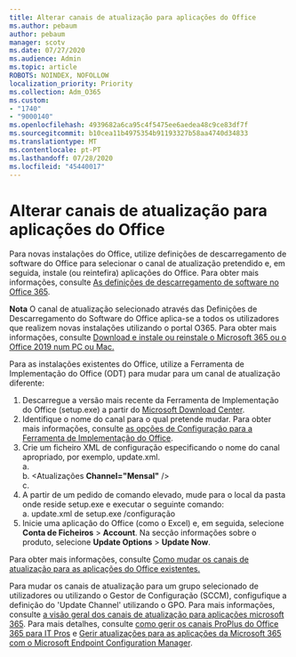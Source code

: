 ```yaml
---
title: Alterar canais de atualização para aplicações do Office
ms.author: pebaum
author: pebaum
manager: scotv
ms.date: 07/27/2020
ms.audience: Admin
ms.topic: article
ROBOTS: NOINDEX, NOFOLLOW
localization_priority: Priority
ms.collection: Adm_O365
ms.custom:
- "1740"
- "9000140"
ms.openlocfilehash: 4939682a6ca95c4f5475ee6aedea48c9ce83df7f
ms.sourcegitcommit: b10cea11b4975354b91193327b58aa4740d34833
ms.translationtype: MT
ms.contentlocale: pt-PT
ms.lasthandoff: 07/28/2020
ms.locfileid: "45440017"
---
```

# <a name="change-update-channels-for-office-apps"></a>Alterar canais de atualização para aplicações do Office

Para novas instalações do Office, utilize definições de descarregamento de software do Office para selecionar o canal de atualização pretendido e, em seguida, instale (ou reintefira) aplicações do Office. Para obter mais informações, consulte [As definições de descarregamento de software no Office 365](https://docs.microsoft.com/deployoffice/manage-software-download-settings-office-365). 

**Nota** O canal de atualização selecionado através das Definições de Descarregamento do Software do Office aplica-se a todos os utilizadores que realizem novas instalações utilizando o portal O365. Para obter mais informações, consulte [Download e instale ou reinstale o Microsoft 365 ou o Office 2019 num PC ou Mac.](https://support.microsoft.com/office/download-and-install-or-reinstall-microsoft-365-or-office-2019-on-a-pc-or-mac-4414eaaf-0478-48be-9c42-23adc4716658)   

Para as instalações existentes do Office, utilize a Ferramenta de Implementação do Office (ODT) para mudar para um canal de atualização diferente:  

1. Descarregue a versão mais recente da Ferramenta de Implementação do Office (setup.exe) a partir do [Microsoft Download Center](https://go.microsoft.com/fwlink/p/?LinkID=626065).
2. Identifique o nome do canal para o qual pretende mudar. Para obter mais informações, consulte [as opções de Configuração para a Ferramenta de Implementação do Office](https://docs.microsoft.com/DeployOffice/configuration-options-for-the-office-2016-deployment-tool#channel-attribute-part-of-add-element).
3. Crie um ficheiro XML de configuração especificando o nome do canal apropriado, por exemplo, update.xml.  
    a. <Configuration>  
    b. <Atualizações **Channel="Mensal"** />  
    c. </Configuration>
4. A partir de um pedido de comando elevado, mude para o local da pasta onde reside setup.exe e executar o seguinte comando:  
    a. update.xml de setup.exe /configuração
5. Inicie uma aplicação do Office (como o Excel) e, em seguida, selecione **Conta de Ficheiros**  >  **Account**. Na secção informações sobre o produto, selecione **Update Options**  >  **Update Now**.

Para obter mais informações, consulte [Como mudar os canais de atualização para as aplicações do Office existentes.](https://support.microsoft.com/help/3185078/how-to-switch-from-semi-annual-channel-to-monthly-channel) 

Para mudar os canais de atualização para um grupo selecionado de utilizadores ou utilizando o Gestor de Configuração (SCCM), configufique a definição do 'Update Channel' utilizando o GPO. Para mais informações, consulte [a visão geral dos canais de atualização para aplicações microsoft 365](https://docs.microsoft.com/deployoffice/overview-update-channels#group-policy). Para mais detalhes, consulte [como gerir os canais ProPlus do Office 365 para IT Pros](https://techcommunity.microsoft.com/t5/office-365-blog/how-to-manage-office-365-proplus-channels-for-it-pros/ba-p/795813) e [Gerir atualizações para as aplicações da Microsoft 365 com o Microsoft Endpoint Configuration Manager](https://docs.microsoft.com/deployoffice/manage-microsoft-365-apps-updates-configuration-manager).